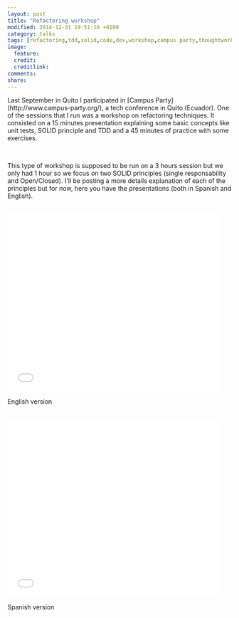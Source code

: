 ```yaml
---
layout: post
title: "Refactoring workshop"
modified: 2014-12-31 19:51:18 +0100
category: talks
tags: [refactoring,tdd,solid,code,dev,workshop,campus party,thoughtworks,software,talks]
image:
  feature:
  credit:
  creditlink:
comments:
share:
---
```



<p>Last September in Quito I participated in [Campus Party](http://www.campus-party.org/), a tech conference in Quito (Ecuador). One of the sessions that I run was a workshop on refactoring techniques. It consisted on a 15 minutes presentation explaining some basic concepts like unit tests, SOLID principle and TDD and a 45 minutes of practice with some exercises.</p>
<br/>
<p>This type of workshop is supposed to be run on a 3 hours session but we only had 1 hour so we focus on two SOLID principles (single responsability and Open/Closed). I'll be posting a more details explanation of each of the principles but for now, here you have the presentations (both in Spanish and English).</p>
<br/>

<iframe src="//www.slideshare.net/slideshow/embed_code/43120024" width="476" height="400" frameborder="0" marginwidth="0" marginheight="0" scrolling="no"></iframe>
<p>English version</p><br/>

<iframe src="//www.slideshare.net/slideshow/embed_code/43120131" width="476" height="400" frameborder="0" marginwidth="0" marginheight="0" scrolling="no"></iframe>
<p>Spanish version</p>
